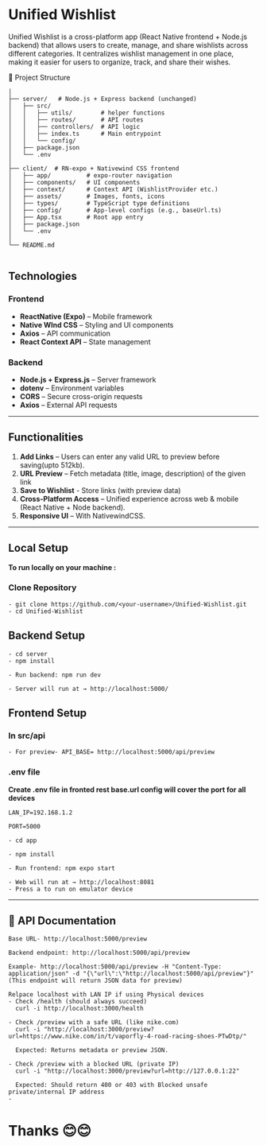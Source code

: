 # Unified Wishlist

Unified Wishlist is a cross-platform app (React Native frontend + Node.js backend) that allows users to create, manage, and share wishlists across different categories. It centralizes wishlist management in one place, making it easier for users to organize, track, and share their wishes.


📂 Project Structure

```/Unified-Wishlist
│
├── server/   # Node.js + Express backend (unchanged)
│   ├── src/
│   │   ├── utils/        # helper functions
│   │   ├── routes/       # API routes
│   │   ├── controllers/  # API logic
│   │   ├── index.ts      # Main entrypoint
│   │   └── config/       
│   ├── package.json
│   └── .env
│
├── client/  # RN-expo + Nativewind CSS frontend
│   ├── app/          # expo-router navigation
│   ├── components/   # UI components
│   ├── context/      # Context API (WishlistProvider etc.)
│   ├── assets/       # Images, fonts, icons
│   ├── types/        # TypeScript type definitions
│   ├── config/       # App-level configs (e.g., baseUrl.ts)
│   ├── App.tsx       # Root app entry
│   ├── package.json
│   └── .env
│
└── README.md


```
##  Technologies

### **Frontend**
- **ReactNative (Expo)** – Mobile framework  
- **Native WInd CSS** – Styling and UI components  
- **Axios** – API communication  
- **React Context API** – State management  

### **Backend**
- **Node.js + Express.js** – Server framework
- **dotenv** – Environment variables  
- **CORS** – Secure cross-origin requests  
- **Axios** – External API requests  
---

## Functionalities

1. **Add Links** – Users can enter any valid URL to preview before saving(upto 512kb).
2. **URL Preview** – Fetch metadata (title, image, description) of the given link
3. **Save to Wishlist** - Store links (with preview data)
4. **Cross-Platform Access** – Unified experience across web & mobile (React Native + Node backend).  
5. **Responsive UI** – With NativewindCSS.  
---

## Local Setup
**To run locally on your machine :**
### Clone Repository
```
- git clone https://github.com/<your-username>/Unified-Wishlist.git
- cd Unified-Wishlist
```

## Backend Setup

```
- cd server
- npm install
```

```
- Run backend: npm run dev

- Server will run at → http://localhost:5000/
```

## Frontend Setup
### In src/api
```
- For preview- API_BASE= http://localhost:5000/api/preview

```
### .env file

**Create .env file in fronted rest base.url config will cover the port for all devices**
```
LAN_IP=192.168.1.2

PORT=5000
```

```
- cd app

- npm install
```

```
- Run frontend: npm expo start

- Web will run at → http://localhost:8081
- Press a to run on emulator device

```
---

## 📑 API Documentation

```
Base URL- http://localhost:5000/preview

Backend endpoint: http://localhost:5000/api/preview

Example- http://localhost:5000/api/preview -H "Content-Type: application/json" -d "{\"url\":\"http://localhost:5000/api/preview"}"
(This endpoint will return JSON data for preview)

Relpace localhost with LAN IP if using Physical devices
- Check /health (should always succeed)
  curl -i http://localhost:3000/health 

- Check /preview with a safe URL (like nike.com)
  curl -i "http://localhost:3000/preview?url=https://www.nike.com/in/t/vaporfly-4-road-racing-shoes-PTwDtp/"

  Expected: Returns metadata or preview JSON.

- Check /preview with a blocked URL (private IP)
  curl -i "http://localhost:3000/preview?url=http://127.0.0.1:22"

  Expected: Should return 400 or 403 with Blocked unsafe private/internal IP address
-
```

# Thanks 😊😊